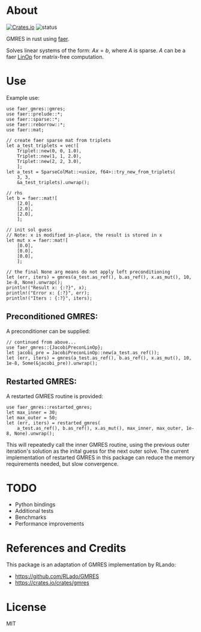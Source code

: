 About
=====

[![Crates.io](https://img.shields.io/crates/v/faer_gmres)](https://crates.io/crates/faer_gmres)
![status](https://github.com/wgurecky/faer-gmres/actions/workflows/rust.yml/badge.svg)

GMRES in rust using [faer](https://github.com/sarah-ek/faer-rs).

Solves linear systems of the form: $`Ax=b`$, where $`A`$ is sparse.  $`A`$ can be a faer [LinOp](https://docs.rs/faer/latest/faer/matrix_free/trait.LinOp.html) for matrix-free computation.

Use
===

Example use:

    use faer_gmres::gmres;
    use faer::prelude::*;
    use faer::sparse::*;
    use faer::reborrow::*;
    use faer::mat;

    // create faer sparse mat from triplets
    let a_test_triplets = vec![
        Triplet::new(0, 0, 1.0),
        Triplet::new(1, 1, 2.0),
        Triplet::new(2, 2, 3.0),
        ];
    let a_test = SparseColMat::<usize, f64>::try_new_from_triplets(
        3, 3,
        &a_test_triplets).unwrap();

    // rhs
    let b = faer::mat![
        [2.0],
        [2.0],
        [2.0],
        ];

    // init sol guess
    // Note: x is modified in-place, the result is stored in x
    let mut x = faer::mat![
        [0.0],
        [0.0],
        [0.0],
        ];

    // the final None arg means do not apply left preconditioning
    let (err, iters) = gmres(a_test.as_ref(), b.as_ref(), x.as_mut(), 10, 1e-8, None).unwrap();
    println!("Result x: {:?}", x);
    println!("Error x: {:?}", err);
    println!("Iters : {:?}", iters);

## Preconditioned GMRES:

A preconditioner can be supplied:

    // continued from above...
    use faer_gmres::{JacobiPreconLinOp};
    let jacobi_pre = JacobiPreconLinOp::new(a_test.as_ref());
    let (err, iters) = gmres(a_test.as_ref(), b.as_ref(), x.as_mut(), 10, 1e-8, Some(&jacobi_pre)).unwrap();

## Restarted GMRES:

A restarted GMRES routine is provided:

    use faer_gmres::restarted_gmres;
    let max_inner = 30;
    let max_outer = 50;
    let (err, iters) = restarted_gmres(
        a_test.as_ref(), b.as_ref(), x.as_mut(), max_inner, max_outer, 1e-8, None).unwrap();

This will repeatedly call the inner GMRES routine, using the previous outer iteration's solution as the inital guess for the next outer solve.  The current implementation of restarted GMRES in this package can reduce the memory requirements needed, but slow convergence.

TODO
====

- Python bindings
- Additional tests
- Benchmarks
- Performance improvements


References and Credits
=======================

This package is an adaptation of GMRES implementation by RLando:

- https://github.com/RLado/GMRES
- https://crates.io/crates/gmres

License
=======

MIT
